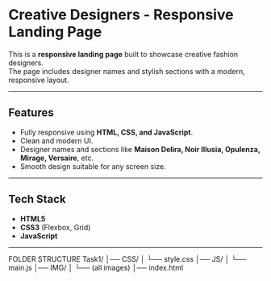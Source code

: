 # Creative Designers - Responsive Landing Page

This is a **responsive landing page** built to showcase creative fashion designers.  
The page includes designer names and stylish sections with a modern, responsive layout.

---

## **Features**
- Fully responsive using **HTML, CSS, and JavaScript**.
- Clean and modern UI.
- Designer names and sections like **Maison Delira, Noir Illusia, Opulenza, Mirage, Versaire**, etc.
- Smooth design suitable for any screen size.

---

## **Tech Stack**
- **HTML5**
- **CSS3** (Flexbox, Grid)
- **JavaScript**

---

FOLDER STRUCTURE
Task1/
│── CSS/
│   └── style.css
│── JS/
│   └── main.js
│── IMG/
│   └── (all images)
│── index.html


